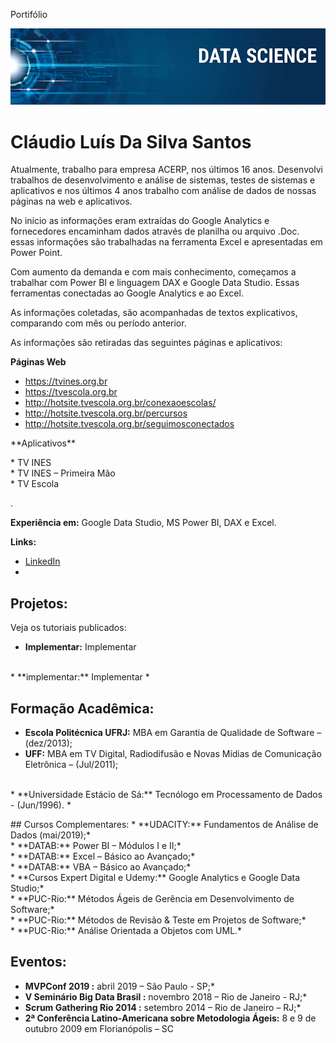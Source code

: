 Portifólio
<p align="center">
<img src="banner.png" >
</p>

# Cláudio Luís Da Silva Santos
Atualmente, trabalho para empresa ACERP, nos últimos 16 anos. Desenvolvi trabalhos de desenvolvimento e análise de sistemas, testes de sistemas e aplicativos e nos últimos 4 anos trabalho com análise de dados de nossas páginas na web e aplicativos.<p>
No início as informações eram extraídas do Google Analytics e fornecedores encaminham dados através de planilha ou arquivo .Doc. essas informações são trabalhadas na ferramenta Excel e apresentadas em Power Point.<p>
Com aumento da demanda e com mais conhecimento, começamos a trabalhar com Power BI e linguagem DAX e Google Data Studio. Essas ferramentas conectadas ao Google Analytics e ao Excel.<p>
As informações coletadas, são acompanhadas de textos explicativos, comparando com mês ou período anterior.<p>
As informações são retiradas das seguintes páginas e aplicativos:<p>
  **Páginas Web** <p>
* https://tvines.org.br <br>
* https://tvescola.org.br <br>
* http://hotsite.tvescola.org.br/conexaoescolas/ <br>
* http://hotsite.tvescola.org.br/percursos <br>
* http://hotsite.tvescola.org.br/seguimosconectados
<p>
**Aplicativos** <p>
* TV INES <br>
* TV INES – Primeira Mão <br>
* TV Escola <p>


.

**Experiência em:** Google Data Studio, MS Power BI, DAX e Excel.


**Links:**
*  [LinkedIn](https://www.linkedin.com/in/claudio-santos-5824b824/)
* 





## Projetos:
Veja os tutoriais publicados:


* **Implementar:** Implementar
<br>
* **implementar:** Implementar *

## Formação Acadêmica:
* **Escola Politécnica UFRJ:** MBA em Garantia de Qualidade de Software – (dez/2013); <br>
* **UFF:** MBA em TV Digital, Radiodifusão e Novas Mídias de Comunicação Eletrônica – (Jul/2011);
 <br>
* **Universidade Estácio de Sá:** Tecnólogo em Processamento de Dados - (Jun/1996).
* <p>
## Cursos Complementares:
* **UDACITY:** Fundamentos de Análise de Dados (mai/2019);* <br>
* **DATAB:** Power BI – Módulos I e II;* <br>
* **DATAB:** Excel – Básico ao Avançado;* <br>
* **DATAB:** VBA – Básico ao Avançado;* <br>
* **Cursos Expert Digital e Udemy:** Google Analytics e Google Data Studio;* <br>
* **PUC-Rio:** Métodos Ágeis de Gerência em Desenvolvimento de Software;* <br>
* **PUC-Rio:** Métodos de Revisão & Teste em Projetos de Software;* <br>
* **PUC-Rio:** Análise Orientada a Objetos com UML.* <p>


## Eventos:
* **MVPConf 2019 :** abril 2019 – São Paulo - SP;* <br>
* **V Seminário Big Data Brasil  :** novembro 2018 – Rio de Janeiro - RJ;* <br>
* **Scrum Gathering Rio 2014   :** setembro 2014 – Rio de Janeiro – RJ;* <br>
* **2ª Conferência Latino-Americana sobre Metodologia Ágeis:** 8 e 9 de outubro 2009 em Florianópolis – SC
